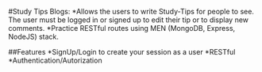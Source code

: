 #Study Tips Blogs:
  *Allows the users to write Study-Tips for people to see. The user must be logged in or signed up to edit their tip or to display new comments.
  *Practice RESTful routes using MEN (MongoDB, Express, NodeJS) stack.

##Features
 *SignUp/Login to create your session as a user
 *RESTful
 *Authentication/Autorization
